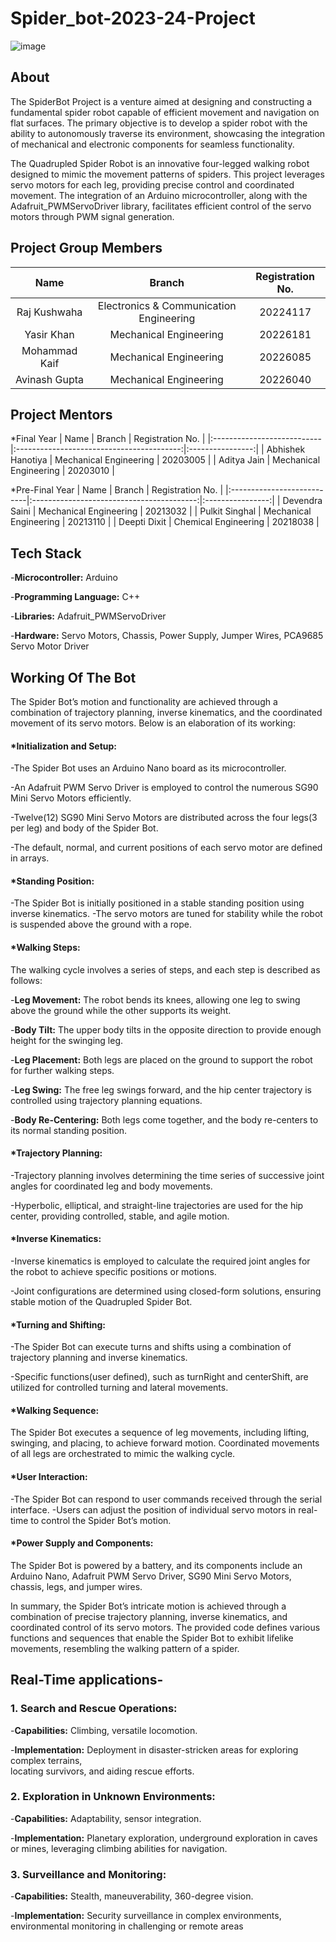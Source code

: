 # Spider_bot-2023-24-Project
![image](https://github.com/utkarsh1236/Image_to_text_conversion-2022-23-Project/assets/110242820/d318c1dd-fe28-4817-b11e-07643c498637)
## About
The SpiderBot Project is a venture aimed at designing and constructing a fundamental spider robot capable of efficient movement and navigation on flat surfaces. The primary objective is to develop a spider robot with the ability to autonomously traverse its environment, showcasing the integration of mechanical and electronic components for seamless functionality.

The Quadrupled Spider Robot is an innovative four-legged walking robot designed to mimic the movement patterns of spiders. This project leverages servo motors for each leg, providing precise control and coordinated movement. The integration of an Arduino microcontroller, along with the Adafruit_PWMServoDriver library, facilitates efficient control of the servo motors through PWM signal generation.


## Project Group Members
|     Name     |        Branch       | Registration No. |
|:------------:|:------------------:|:----------------:|
| Raj Kushwaha  | Electronics & Communication Engineering |    20224117     |
|   Yasir Khan   |  Mechanical Engineering  |    20226181     |
| Mohammad Kaif  |  Mechanical Engineering  |    20226085     |
| Avinash Gupta  |  Mechanical Engineering  |    20226040     |
## Project Mentors
 *Final Year
|         Name                |             Branch                        | Registration No. |
|:---------------------------|:-----------------------------------------:|:----------------:|
| Abhishek Hanotiya               | Mechanical Engineering |    20203005     |
| Aditya Jain             | Mechanical Engineering         |     20203010     |

 *Pre-Final Year
 |         Name                |             Branch                        | Registration No. |
|:---------------------------|:-----------------------------------------:|:----------------:|
| Devendra Saini             | Mechanical Engineering | 20213032          |
| Pulkit Singhal             | Mechanical Engineering | 20213110        |
| Deepti Dixit               | Chemical Engineering   | 20218038          |
 
## Tech Stack
-**Microcontroller:** Arduino

-**Programming Language:** C++

-**Libraries:** Adafruit_PWMServoDriver

-**Hardware:** Servo Motors, Chassis, Power Supply, Jumper Wires, PCA9685 Servo Motor Driver

## Working Of The Bot 
The Spider Bot’s motion and functionality are achieved through a combination of trajectory planning, inverse kinematics, and the coordinated movement of its servo motors. Below is an elaboration of its working:

#### *Initialization and Setup:
-The Spider Bot uses an Arduino Nano board as its microcontroller.

-An Adafruit PWM Servo Driver is employed to control the numerous SG90 Mini Servo Motors 
 efficiently.
 
-Twelve(12)  SG90 Mini Servo Motors are distributed across the four legs(3 per leg) and body of 
 the Spider Bot.
 
-The default, normal, and current positions of each servo motor are defined in arrays.

#### *Standing Position:
-The Spider Bot is initially positioned in a stable standing position using inverse kinematics.
-The servo motors are tuned for stability while the robot is suspended above the ground with a rope.

#### *Walking Steps:
The walking cycle involves a series of steps, and each step is described as follows:

-**Leg Movement:** The robot bends its knees, allowing one leg to swing above the ground while the other supports its weight.

-**Body Tilt:** The upper body tilts in the opposite direction to provide enough height for the swinging leg.

-**Leg Placement:** Both legs are placed on the ground to support the robot for further walking steps.

-**Leg Swing:** The free leg swings forward, and the hip center trajectory is controlled using trajectory planning equations.

-**Body Re-Centering:** Both legs come together, and the body re-centers to its normal standing position.

#### *Trajectory Planning:
-Trajectory planning involves determining the time series of successive joint angles for coordinated leg and body movements.

-Hyperbolic, elliptical, and straight-line trajectories are used for the hip center, providing controlled, stable, and agile motion.

#### *Inverse Kinematics:
-Inverse kinematics is employed to calculate the required joint angles for the robot to achieve specific positions or motions.

-Joint configurations are determined using closed-form solutions, ensuring stable motion of the Quadrupled Spider Bot.

#### *Turning and Shifting:
-The Spider Bot can execute turns and shifts using a combination of trajectory planning      and inverse kinematics.

-Specific functions(user defined), such as turnRight and centerShift, are utilized for     controlled turning and lateral movements.

#### *Walking Sequence:
The Spider Bot executes a sequence of leg movements, including lifting, swinging, and placing, to achieve forward motion. Coordinated movements of all legs are orchestrated to mimic the walking cycle.

#### *User Interaction:
-The Spider Bot can respond to user commands received through the serial interface.
-Users can adjust the position of individual servo motors in real-time to control the Spider 
 Bot’s motion.

#### *Power Supply and Components:
 The Spider Bot is powered by a battery, and its components include an Arduino Nano, Adafruit PWM Servo Driver, SG90 Mini Servo Motors, chassis, legs, and jumper wires.
 
 In summary, the Spider Bot’s intricate motion is achieved through a combination of precise trajectory planning, inverse kinematics, and coordinated control of its servo motors. The provided code defines various functions and sequences that enable the Spider Bot to exhibit lifelike movements, resembling the walking pattern of a spider.



## Real-Time applications-
### 1. Search and Rescue Operations:
   
-**Capabilities:** Climbing, versatile locomotion.

-**Implementation:** Deployment in disaster-stricken areas for exploring complex terrains,   
  locating survivors, and aiding rescue efforts.
  
### 2. Exploration in Unknown Environments:
   
-**Capabilities:** Adaptability, sensor integration.
   
-**Implementation:** Planetary exploration, underground exploration in caves or mines, 
  leveraging climbing abilities for navigation.

### 3. Surveillance and Monitoring:
 
-**Capabilities:** Stealth, maneuverability, 360-degree vision.

-**Implementation:** Security surveillance in complex environments, environmental monitoring 
  in challenging or remote areas



